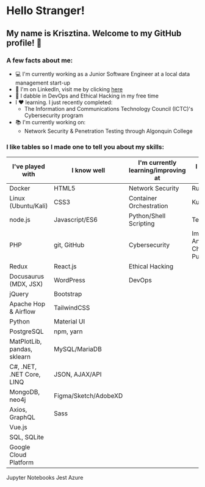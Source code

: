 # Hello Stranger!

## My name is Krisztina. Welcome to my GitHub profile! :wave:


### A few facts about me:
- :computer: I'm currently working as a Junior Software Engineer at a local data management start-up 
- :briefcase: I'm on LinkedIn, visit me by clicking [here](https://www.linkedin.com/in/krisztinapap/)
- :brain: I dabble in DevOps and Ethical Hacking in my free time
- I :heart: learning. I just recently completed:
  - The Information and Communications Technology Council (ICTC)'s Cybersecurity program
- :books: I'm currently working on: 
  - Network Security & Penetration Testing through Algonquin College

 
 


### I like tables so I made one to tell you about my skills:

I've played with | I know well | I'm currently learning/improving at | I want to know!
---------------- | ------ | ----------------------- | --------------
Docker | HTML5 | Network Security | Ruby
Linux (Ubuntu/Kali) | CSS3 | Container Orchestration | Kubernetes
node.js | Javascript/ES6 | Python/Shell Scripting | Terraform
PHP | git, GitHub | Cybersecurity | Improve at Ansible, Chef and Puppet
Redux | React.js | Ethical Hacking | 
Docusaurus (MDX, JSX) | WordPress | DevOps |
jQuery | Bootstrap | | 
Apache Hop & Airflow | TailwindCSS | | 
Python | Material UI | |
PostgreSQL | npm, yarn | | 
MatPlotLib, pandas, sklearn | MySQL/MariaDB | 
C#, .NET, .NET Core, LINQ | JSON, AJAX/API 
MongoDB, neo4j | Figma/Sketch/AdobeXD
Axios, GraphQL | Sass
Vue.js | 
SQL, SQLite |
Google Cloud Platform |
Jupyter Notebooks
Jest
Azure
                 
